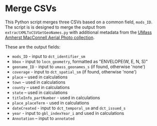 # Merge CSVs
This Python script merges three CSVs based on a common field, `mods_ID`. The script is is designed to merge the output from `extractXMLToCSVGetGeoNames.py` with additional metadata from the [UMass Amherst MacConnell Aerial Photo collection](https://credo.library.umass.edu/view/collection/mufs190).

These are the output fields:
* `mods_ID` - input to `dct_identifier_sm`
* `bbox` - input to `locn_geometry`, formatted as "ENVELOPE(W, E, N, S)"
* `geoname_ID` - input to `umass_geonames_s` (if found, otherwise 'none')
* `coverage` - input to `dct_spatial_sm` (if found, otherwise 'none')
* `place` – used in calculations
* `town` – used in calculations
* `county` – used in calculations
* `state` – used in calculations
* `titleInfo_partNumber` - used in calculations
* `place_placeTerm` - used in calculations
* `dateCreated` - input to `dct_temporal_sm` and `dct_issued_s`
* `year` - input to `gbl_indexYear_i` and used in calculations
* `Annotation` – input to `annotated`

